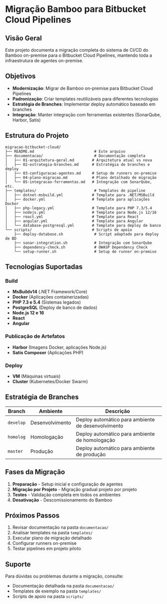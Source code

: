 # Migração Bamboo para Bitbucket Cloud Pipelines

## Visão Geral

Este projeto documenta a migração completa do sistema de CI/CD do Bamboo on-premise para o Bitbucket Cloud Pipelines, mantendo toda a infraestrutura de agentes on-premise.

## Objetivos

- **Modernização**: Migrar de Bamboo on-premise para Bitbucket Cloud Pipelines
- **Padronização**: Criar templates reutilizáveis para diferentes tecnologias
- **Estratégia de Branches**: Implementar deploy automático baseado em branches
- **Integração**: Manter integração com ferramentas existentes (SonarQube, Harbor, Satis)

## Estrutura do Projeto

```
migracao-bitbucket-cloud/
├── README.md                           # Este arquivo
├── documentacao/                       # Documentação completa
│   ├── 01-arquitetura-geral.md        # Arquitetura atual vs nova
│   ├── 02-estrategia-branches.md      # Estratégia de branches e deploy
│   ├── 03-configuracao-agentes.md     # Setup de runners on-premise
│   ├── 04-plano-migracao.md           # Plano detalhado de migração
│   └── 05-integracao-ferramentas.md   # Integração com SonarQube, etc.
├── templates/                          # Templates de pipeline
│   ├── dotnet-msbuild.yml             # Template para .NET/MSBuild
│   ├── docker.yml                     # Template para aplicações Docker
│   ├── php-legacy.yml                 # Template para PHP 7.3/5.4
│   ├── nodejs.yml                     # Template para Node.js 12/16
│   ├── react.yml                      # Template para React
│   ├── angular.yml                    # Template para Angular
│   └── database-postgresql.yml        # Template para deploy de banco
└── scripts/                           # Scripts de apoio
    ├── deploy-database.sh              # Script adaptado para deploy de BD
    ├── sonar-integration.sh            # Integração com SonarQube
    ├── dependency-check.sh             # OWASP Dependency Check
    └── setup-runner.sh                 # Setup de runner on-premise
```

## Tecnologias Suportadas

### Build
- **MsBuildv14** (.NET Framework/Core)
- **Docker** (Aplicações containerizadas)
- **PHP 7.3 e 5.4** (Sistemas legados)
- **PostgreSQL** (Deploy de banco de dados)
- **Node.js 12 e 16**
- **React**
- **Angular**

### Publicação de Artefatos
- **Harbor** (Imagens Docker, aplicações Node.js)
- **Satis Composer** (Aplicações PHP)

### Deploy
- **VM** (Máquinas virtuais)
- **Cluster** (Kubernetes/Docker Swarm)

## Estratégia de Branches

| Branch | Ambiente | Descrição |
|--------|----------|-----------|
| `develop` | Desenvolvimento | Deploy automático para ambiente de desenvolvimento |
| `homolog` | Homologação | Deploy automático para ambiente de homologação |
| `master` | Produção | Deploy automático para ambiente de produção |

## Fases da Migração

1. **Preparação** - Setup inicial e configuração de agentes
2. **Migração por Projeto** - Migração gradual projeto por projeto
3. **Testes** - Validação completa em todos os ambientes
4. **Desativação** - Descomissionamento do Bamboo

## Próximos Passos

1. Revisar documentação na pasta `documentacao/`
2. Analisar templates na pasta `templates/`
3. Executar plano de migração detalhado
4. Configurar runners on-premise
5. Testar pipelines em projeto piloto

## Suporte

Para dúvidas ou problemas durante a migração, consulte:
- Documentação detalhada na pasta `documentacao/`
- Templates de exemplo na pasta `templates/`
- Scripts de apoio na pasta `scripts/`